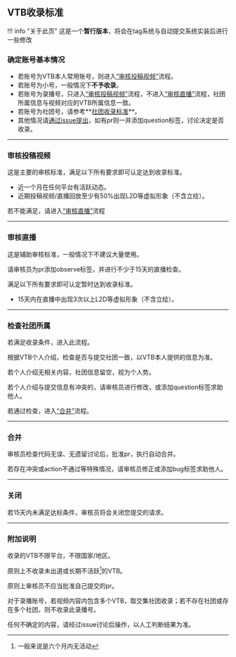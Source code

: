 ## VTB收录标准

!!! info "关于此页"
    这是一个**暂行版本**，将会在tag系统与自动提交系统实装后进行一些修改

### 确定账号基本情况

- 若账号为VTB本人常用账号，则进入[“审核投稿视频”](#_2)流程。
- 若账号为小号，一般情况下**不予收录**。
- 若账号为录播号，只进入[“审核投稿视频”](#_2)流程，不进入[“审核直播”](#_3)流程，社团所属信息与视频对应的VTB所属信息一致。
- 若账号为社团号，请参考**[社团收录标准](http://localhost:8000/basic/add-group/)**。
- 其他情况请[通过issue提出](https://github.com/dd-center/vdb/issues/new)，如有pr则一并添加question标签，讨论决定是否收录。

---

### 审核投稿视频

这是主要的审核标准，满足以下所有要求即可认定达到收录标准。

- 近一个月在任何平台有活跃动态。
- 近期投稿视频/直播回放至少有50%出现L2D等虚拟形象（不含立绘）。

若不能满足，请进入[“审核直播”](#_3)流程

---

### 审核直播

这是辅助审核标准，一般情况下不建议大量使用。

请审核员为pr添加observe标签，并进行不少于15天的直播检查。

满足以下所有要求即可认定暂时达到收录标准。

- 15天内在直播中出现3次以上L2D等虚拟形象（不含立绘）。

---

### 检查社团所属

若满足收录条件，进入此流程。

根据VTB个人介绍，检查是否与提交社团一致，以VTB本人提供的信息为准。

若个人介绍无相关内容，社团信息留空，视为个人势。

若个人介绍与提交信息有冲突的，请审核员进行修改，或添加question标签求助他人。

若通过检查，进入[“合并”](#_5)流程。

---

### 合并

审核员检查代码无误、无遗留讨论后，批准pr，执行自动合并。

若存在冲突或action不通过等特殊情况，请审核员修正或添加bug标签求助他人。

---

### 关闭

若15天内未满足达标条件，审核员将会关闭您提交的请求。

---

### 附加说明

收录的VTB不限平台，不限国家/地区。

原则上不收录未出道或长期不活跃[^1]的VTB。
[^1]: 一般来说是六个月内无活动

原则上审核员不应当批准自己提交的pr。

对于录播账号，若视频内容内包含多个VTB，取交集社团收录；若不存在社团或存在多个社团，则不收录此录播号。

任何不确定的内容，请经过issue讨论后操作，以人工判断结果为准。
